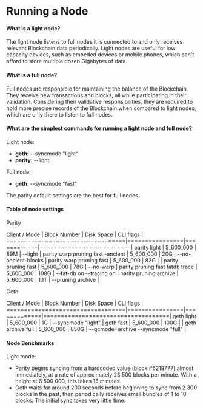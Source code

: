 # Running a Node

#### What is a light node?
The light node listens to full nodes it is connected to and only receives relevant Blockchain data periodically. Light nodes are useful for low capacity devices, such as embeded devices or mobile phones, which can't afford to store multiple dozen Gigabytes of data.

#### What is a full node?
Full nodes are responsible for maintaining the balance of the Blockchain. They receive new transactions and blocks, all while participating in their validation. Considering their validative responsibilities, they are required to hold more precise records of the Blockchain when compared to light nodes, which are only there to listen to full nodes.

#### What are the simplest commands for running a light node and full node? 
Light node:
 - **geth**: --syncmode "light"
 - **parity**: --light

Full node:
 - **geth**: --syncmode "fast"

The parity default settings are the best for full nodes.

#### Table of node settings

Parity

Client / Mode                     | Block Number   | Disk Space | CLI flags                |
==================================|================|============|==========================|
parity light                      | 5_600_000      |  89M       | --light                  |
parity warp pruning fast -ancient | 5_600_000      |  20G       | --no-ancient-blocks      |
parity warp pruning fast          | 5_600_000      |  82G       |                          |
parity pruning fast               | 5_600_000      |  78G       | --no-warp                |
parity pruning fast fatdb trace   | 5_600_000      | 108G       | --fat-db on --tracing on |
parity pruning archive            | 5_600_000      | 1.1T       | --pruning archive        |

Geth

Client / Mode                     | Block Number   | Disk Space  | CLI flags                          |
==================================|================|=============|====================================|
geth light                        | 5_600_000      |  1G         | --syncmode "light"                 |
geth fast                         | 5_600_000      |  100G       |                                    |
geth archive full                 | 5_600_000      |  850G       | --gcmode=archive --syncmode "full" |

#### Node Benchmarks
Light mode:
 - Parity begins syncing from a hardcoded value (block #6219777) almost immediately, at a rate of approximately 23 500 blocks per minute. With a height at 6 500 000, this takes 15 minutes.
 - Geth waits for around 200 seconds before beginning to sync from 2 300 blocks in the past, then periodically receives small bundles of 1 to 10 blocks. The initial sync takes very little time.
